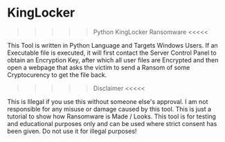 KingLocker
==========

>>>>> Python KingLocker Ransomware <<<<<

This Tool is written in Python Language and Targets Windows Users. If an Executable file is executed, it will first contact the Server Control Panel to obtain an Encryption Key, after which all user files are Encrypted and then open a webpage that asks the victim to send a Ransom of some Cryptocurency to get the file back.

>>>>> Disclaimer <<<<<

This is Illegal if you use this without someone else's approval. I am not responsible for any misuse or damage caused by this tool. This is just a tutorial to show how Ransomware is Made / Looks. This tool is for testing and educational purposes only and can be used where strict consent has been given. Do not use it for illegal purposes!
